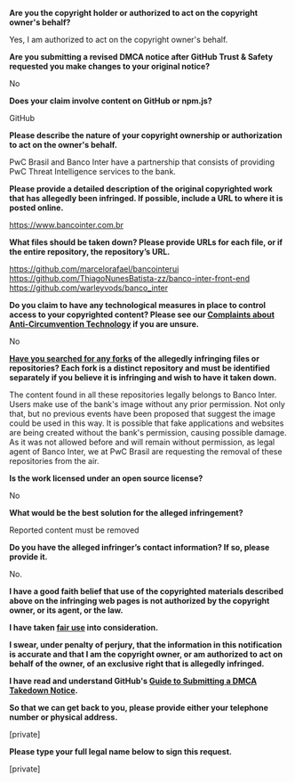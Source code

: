**Are you the copyright holder or authorized to act on the copyright owner's behalf?**

Yes, I am authorized to act on the copyright owner's behalf.

**Are you submitting a revised DMCA notice after GitHub Trust & Safety requested you make changes to your original notice?**

No

**Does your claim involve content on GitHub or npm.js?**

GitHub

**Please describe the nature of your copyright ownership or authorization to act on the owner's behalf.**

PwC Brasil and Banco Inter have a partnership that consists of providing PwC Threat Intelligence services to the bank.

**Please provide a detailed description of the original copyrighted work that has allegedly been infringed. If possible, include a URL to where it is posted online.**

https://www.bancointer.com.br

**What files should be taken down? Please provide URLs for each file, or if the entire repository, the repository’s URL.**

https://github.com/marcelorafael/bancointerui  
https://github.com/ThiagoNunesBatista-zz/banco-inter-front-end  
https://github.com/warleyvods/banco_inter  

**Do you claim to have any technological measures in place to control access to your copyrighted content? Please see our <a href="https://docs.github.com/articles/guide-to-submitting-a-dmca-takedown-notice#complaints-about-anti-circumvention-technology">Complaints about Anti-Circumvention Technology</a> if you are unsure.**

No

**<a href="https://docs.github.com/articles/dmca-takedown-policy#b-what-about-forks-or-whats-a-fork">Have you searched for any forks</a> of the allegedly infringing files or repositories? Each fork is a distinct repository and must be identified separately if you believe it is infringing and wish to have it taken down.**

The content found in all these repositories legally belongs to Banco Inter. Users make use of the bank's image without any prior permission. Not only that, but no previous events have been proposed that suggest the image could be used in this way. It is possible that fake applications and websites are being created without the bank's permission, causing possible damage. As it was not allowed before and will remain without permission, as legal agent of Banco Inter, we at PwC Brasil are requesting the removal of these repositories from the air.

**Is the work licensed under an open source license?**

No

**What would be the best solution for the alleged infringement?**

Reported content must be removed

**Do you have the alleged infringer’s contact information? If so, please provide it.**

No.

**I have a good faith belief that use of the copyrighted materials described above on the infringing web pages is not authorized by the copyright owner, or its agent, or the law.**

**I have taken <a href="https://www.lumendatabase.org/topics/22">fair use</a> into consideration.**

**I swear, under penalty of perjury, that the information in this notification is accurate and that I am the copyright owner, or am authorized to act on behalf of the owner, of an exclusive right that is allegedly infringed.**

**I have read and understand GitHub's <a href="https://docs.github.com/articles/guide-to-submitting-a-dmca-takedown-notice/">Guide to Submitting a DMCA Takedown Notice</a>.**

**So that we can get back to you, please provide either your telephone number or physical address.**

[private]

**Please type your full legal name below to sign this request.**

[private]
